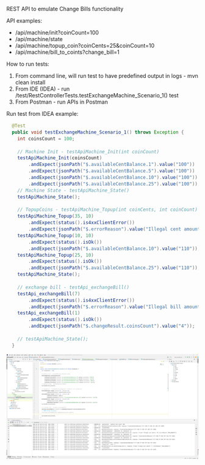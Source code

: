 REST API to emulate Change Bills functionality 

API examples:
- /api/machine/init?coinCount=100
- /api/machine/state
- /api/machine/topup_coin?coinCents=25&coinCount=10
- /api/machine/bill_to_coints?change_bill=1

How to run tests:
1. From command line, will run test to have predefined output in logs - mvn clean install   
2. From IDE (IDEA) - run /test/RestControllerTests.testExchangeMachine_Scenario_1() test
3. From Postman - run APIs in Postman


Run test from IDEA example:
```java
  @Test
  public void testExchangeMachine_Scenario_1() throws Exception {
    int coinsCount = 100;

    // Machine Init - testApiMachine_Init(int coinCount)
    testApiMachine_Init(coinsCount)
        .andExpect(jsonPath("$.availableCentBalance.1").value("100"))
        .andExpect(jsonPath("$.availableCentBalance.5").value("100"))
        .andExpect(jsonPath("$.availableCentBalance.10").value("100"))
        .andExpect(jsonPath("$.availableCentBalance.25").value("100"));
    // Machine State - testApiMachine_State()
    testApiMachine_State();

    // TopupCoins - testApiMachine_Topup(int coinCents, int coinCount)
    testApiMachine_Topup(35, 10)
        .andExpect(status().is4xxClientError())
        .andExpect(jsonPath("$.errorReason").value("Illegal cent amount: 35"));
    testApiMachine_Topup(10, 10)
        .andExpect(status().isOk())
        .andExpect(jsonPath("$.availableCentBalance.10").value("110"));
    testApiMachine_Topup(25, 10)
        .andExpect(status().isOk())
        .andExpect(jsonPath("$.availableCentBalance.25").value("110"));
    testApiMachine_State();

    // exchange bill - testApi_exchangeBill()
    testApi_exchangeBill(7)
        .andExpect(status().is4xxClientError())
        .andExpect(jsonPath("$.errorReason").value("Illegal bill amount: 7"));
    testApi_exchangeBill(1)
        .andExpect(status().isOk())
        .andExpect(jsonPath("$.changeResult.coinsCount").value("4"));

    // testApiMachine_State();
  }
```

![img.png](img.png)